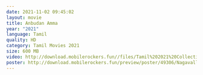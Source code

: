 ```yaml
---
date: 2021-11-02 09:45:02
layout: movie
title: Anbudan Amma
year: "2021"
language: Tamil
quality: HD
category: Tamil Movies 2021
size: 600 MB
video: http://download.mobilerockers.fun//files/Tamil%202021%20Collection/Anbudan%20Amma%20(2021)/Anbudan%20Amma%20(2021)%20Full%20Movies/Anbudan%20Amma%20(2021)%20HDRip/Anbudan%20Amma%20(2021)%20HDRip%20Single%20Part.mp4
poster: http://download.mobilerockers.fun/preview/poster/49306/Nagavalli%20(2021).png
---
```

